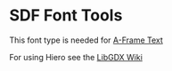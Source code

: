 SDF Font Tools
==============

This font type is needed for [A-Frame Text](https://aframe.io/docs/1.5.0/components/text.html#generating-sdf-fonts)

For using Hiero see the [LibGDX Wiki](https://libgdx.com/wiki/tools/hiero)
